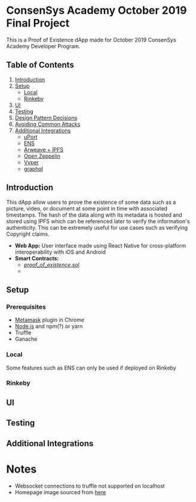 # ConsenSys Academy October 2019 Final Project

This is a Proof of Existence dApp made for October 2019 ConsenSys Academy Developer Program. 

## Table of Contents

1. [Introduction](#introduction)
2. [Setup](#setup)
    * [Local](#local)
    * [Rinkeby](#rinkeby)
3. [UI](#ui)
4. [Testing](#testing)
5. [Design Pattern Decisions](#/docs/design_pattern_decisions.md)
6. [Avoiding Common Attacks](#/docs/avoiding_common_attacks.md)
7. [Additional Integrations](#additional-integrations)
    * [uPort](#uport)
    * [ENS](#ens)
    * [Arweave + IPFS](#arweaveipfs)
    * [Open Zeppelin](#open-zeppelin)
    * [Vyper](#vyper)
    * [graphql](#to-be-decided)

## Introduction

This dApp allow users to prove the existence of some data such as a picture, video, or document at some point in time with associated timestamps. The hash of the data along with its metadata is hosted and stored using IPFS which can be referenced later to verify the information's authenticity. This can be extremely useful for use cases such as verifying Copyright claims.

* **Web App:** User interface made using React Native for cross-platform interoperability with iOS and Android
* **Smart Contracts:**
    * [_proof_of_existence.sol_]()
    * 

## Setup

### Prerequisites
- [Metamask](https://metamask.io/) plugin in Chrome 
- [Node.js](https://nodejs.org/en/) and npm(?) or yarn
- Truffle
- Ganache

### Local

Some features such as ENS can only be used if deployed on Rinkeby

### Rinkeby

## UI

## Testing

## Additional Integrations

# Notes

* Websocket connections to truffle not supported on localhost
* Homepage image sourced from [here](https://unsplash.com/photos/xTKSR0omGS4)
